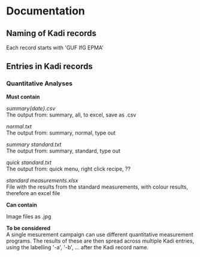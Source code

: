 # Documentation

## Naming of Kadi records  

Each record starts with 'GUF IfG EPMA'

## Entries in Kadi records  

### Quantitative Analyses  

**Must contain**  

*summary{date}.csv*  
The output from: summary, all, to excel, save as .csv  
  
*normal.txt*  
The output from: summary, normal, type out  
  
*summary standard.txt*  
The output from: summary, standard, type out  

*quick standard.txt*  
The output from: quick menu, right click recipe, ??  

*standard measurements.xlsx*  
File with the results from the standard measurements, with colour results, therefore an excel file  

  
**Can contain**

Image files as .jpg  

**To be considered**  
A single mesurement campaign can use different quantitative measurement programs. The results of these are then spread across multiple Kadi entries, using the labelling '-a', '-b', ... after the Kadi record name.
